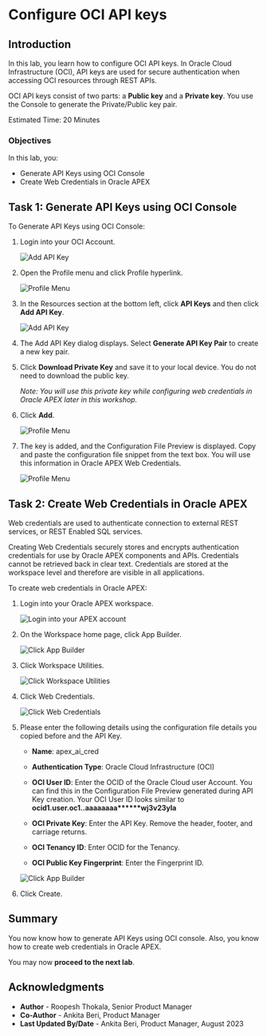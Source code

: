 # Configure OCI API keys

## Introduction

In this lab, you learn how to configure OCI API keys. In Oracle Cloud Infrastructure (OCI), API keys are used for secure authentication when accessing OCI resources through REST APIs.

OCI API keys consist of two parts: a **Public key** and a **Private key**. You use the Console to generate the Private/Public key pair.


Estimated Time: 20 Minutes

### Objectives
In this lab, you:

- Generate API Keys using OCI Console
- Create Web Credentials in Oracle APEX

## Task 1: Generate API Keys using OCI Console

To Generate API Keys using OCI Console:

1. Login into your OCI Account.

   ![Add API Key](images/oci-login.png " ")

2. Open the Profile menu and click Profile hyperlink.

    ![Profile Menu](images/profile.png " ")

3. In the Resources section at the bottom left, click **API Keys** and then click **Add API Key**.

    ![Add API Key](images/api-keys.png " ")

4. The Add API Key dialog displays. Select **Generate API Key Pair** to create a new key pair.

5. Click **Download Private Key** and save it to your local device. You do not need to download the public key.

   *Note: You will use this private key while configuring web credentials in Oracle APEX later in this workshop.*

6. Click **Add**.

    ![Profile Menu](images/add-api-key.png " ")

7. The key is added, and the Configuration File Preview is displayed. Copy and paste the configuration file snippet from the text box. You will use this information in Oracle APEX Web Credentials.

    ![Profile Menu](images/configuration-preview.png " ")

## Task 2: Create Web Credentials in Oracle APEX

Web credentials are used to authenticate connection to external REST services, or REST Enabled SQL services.

Creating Web Credentials securely stores and encrypts authentication credentials for use by Oracle APEX components and APIs. Credentials cannot be retrieved back in clear text. Credentials are stored at the workspace level and therefore are visible in all applications.

To create web credentials in Oracle APEX:

1. Login into your Oracle APEX workspace.

   ![Login into your APEX account](images/apex-login.png " ")

2. On the Workspace home page, click App Builder.

   ![Click App Builder](images/app-builder1.png " ")

3. Click Workspace Utilities.

   ![Click Workspace Utilities](images/workspace-utilities.png " ")

4. Click Web Credentials.

   ![Click Web Credentials](images/sc-web-creds.png " ")

5. Please enter the following details using the configuration file details you copied before and the API Key.

    - **Name**: apex\_ai\_cred

    - **Authentication Type**: Oracle Cloud Infrastructure (OCI)

    - **OCI User ID**: Enter the OCID of the Oracle Cloud user Account. You can find this in the Configuration File Preview generated during API Key creation.
    Your OCI User ID looks similar to **ocid1.user.oc1..aaaaaaaa\*\*\*\*\*\*wj3v23yla**

    - **OCI Private Key**: Enter the API Key. Remove the header, footer, and carriage returns.

    - **OCI Tenancy ID**: Enter OCID for the Tenancy.

    - **OCI Public Key Fingerprint**: Enter the Fingerprint ID.

   ![Click App Builder](images/web-creds.png " ")

5. Click Create.

## Summary

You now know how to generate API Keys using OCI console. Also, you know how to create web credentials in Oracle APEX.

You may now **proceed to the next lab**.   

## Acknowledgments
- **Author** - Roopesh Thokala, Senior Product Manager
- **Co-Author** - Ankita Beri, Product Manager
- **Last Updated By/Date** - Ankita Beri, Product Manager, August 2023
